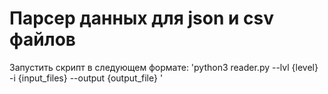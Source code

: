 # Парсер данных для json и csv файлов

Запустить скрипт в следующем формате:
    'python3 reader.py --lvl {level} -i {input_files} --output {output_file} '
    